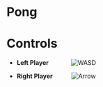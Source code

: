 # Pong

# Controls
* **Left Player** $~~~~~~~~~~~$
![WASD](https://github.com/Ferrochrom3/Pong/assets/132790622/949393aa-6809-4f33-a758-14f710c90c0e)

* **Right Player** $~~~~~~~~~$
![Arrow](https://github.com/Ferrochrom3/Pong/assets/132790622/fe8d0993-b26d-4294-8515-341417e235e8)

